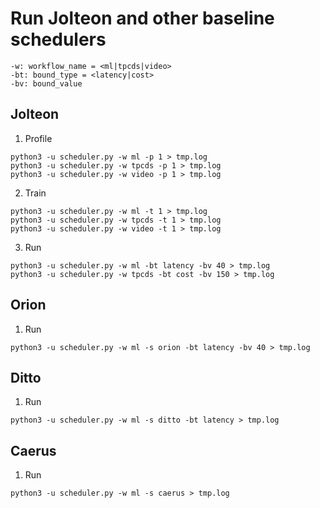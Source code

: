 # Run Jolteon and other baseline schedulers

```
-w: workflow_name = <ml|tpcds|video>
-bt: bound_type = <latency|cost>
-bv: bound_value
```

## Jolteon

1. Profile
```
python3 -u scheduler.py -w ml -p 1 > tmp.log
python3 -u scheduler.py -w tpcds -p 1 > tmp.log
python3 -u scheduler.py -w video -p 1 > tmp.log
```

2. Train
```
python3 -u scheduler.py -w ml -t 1 > tmp.log
python3 -u scheduler.py -w tpcds -t 1 > tmp.log
python3 -u scheduler.py -w video -t 1 > tmp.log
```

3. Run
```
python3 -u scheduler.py -w ml -bt latency -bv 40 > tmp.log
python3 -u scheduler.py -w tpcds -bt cost -bv 150 > tmp.log
```

## Orion

1. Run
```
python3 -u scheduler.py -w ml -s orion -bt latency -bv 40 > tmp.log
```

## Ditto

1. Run
```
python3 -u scheduler.py -w ml -s ditto -bt latency > tmp.log
```

## Caerus

1. Run
```
python3 -u scheduler.py -w ml -s caerus > tmp.log
```